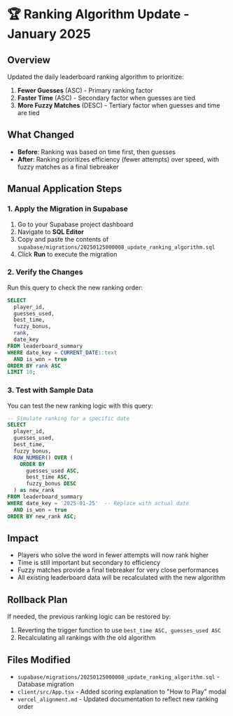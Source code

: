 # 🏆 Ranking Algorithm Update - January 2025

## Overview
Updated the daily leaderboard ranking algorithm to prioritize:
1. **Fewer Guesses** (ASC) - Primary ranking factor
2. **Faster Time** (ASC) - Secondary factor when guesses are tied  
3. **More Fuzzy Matches** (DESC) - Tertiary factor when guesses and time are tied

## What Changed
- **Before**: Ranking was based on time first, then guesses
- **After**: Ranking prioritizes efficiency (fewer attempts) over speed, with fuzzy matches as a final tiebreaker

## Manual Application Steps

### 1. Apply the Migration in Supabase
1. Go to your Supabase project dashboard
2. Navigate to **SQL Editor**
3. Copy and paste the contents of `supabase/migrations/20250125000008_update_ranking_algorithm.sql`
4. Click **Run** to execute the migration

### 2. Verify the Changes
Run this query to check the new ranking order:
```sql
SELECT 
  player_id,
  guesses_used,
  best_time,
  fuzzy_bonus,
  rank,
  date_key
FROM leaderboard_summary 
WHERE date_key = CURRENT_DATE::text
  AND is_won = true
ORDER BY rank ASC
LIMIT 10;
```

### 3. Test with Sample Data
You can test the new ranking logic with this query:
```sql
-- Simulate ranking for a specific date
SELECT 
  player_id,
  guesses_used,
  best_time,
  fuzzy_bonus,
  ROW_NUMBER() OVER (
    ORDER BY 
      guesses_used ASC,
      best_time ASC, 
      fuzzy_bonus DESC
  ) as new_rank
FROM leaderboard_summary 
WHERE date_key = '2025-01-25'  -- Replace with actual date
  AND is_won = true
ORDER BY new_rank ASC;
```

## Impact
- Players who solve the word in fewer attempts will now rank higher
- Time is still important but secondary to efficiency
- Fuzzy matches provide a final tiebreaker for very close performances
- All existing leaderboard data will be recalculated with the new algorithm

## Rollback Plan
If needed, the previous ranking logic can be restored by:
1. Reverting the trigger function to use `best_time ASC, guesses_used ASC`
2. Recalculating all rankings with the old algorithm

## Files Modified
- `supabase/migrations/20250125000008_update_ranking_algorithm.sql` - Database migration
- `client/src/App.tsx` - Added scoring explanation to "How to Play" modal
- `vercel_alignment.md` - Updated documentation to reflect new ranking order
